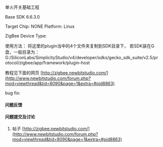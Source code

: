 
单火开关基础工程

Base SDK 6.6.3.0

Target Chip: NONE
Platform:    Linux

ZigBee Device Type: 

使用方法：
将这里的plugin当中的4个文件夹复制到SDK目录下，
若SDK装在G盘，一般目录为：
G:/SiliconLabs/SimplicityStudio/v4/developer/sdks/gecko_sdk_suite/v2.5/protocol/zigbee/app/framework/plugin-host

教程见下面的网页
[http://zigbee.newbitstudio.com/](http://www.newbitstudio.com/forum.php?mod=viewthread&tid=8090&page=1&extra=#pid8863)


bug fix:


#### 问题反馈

#### 问题提交及讨论

1. 帖子  [http://zigbee.newbitstudio.com/](http://www.newbitstudio.com/forum.php?mod=viewthread&tid=8090&page=1&extra=#pid8863)

